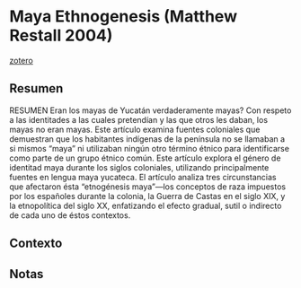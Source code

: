 # Maya Ethnogenesis (Matthew Restall 2004)
[zotero](zotero://select/items/@restall2004)

## Resumen
RESUMEN Eran los mayas de Yucatán verdaderamente mayas? Con respeto a las identitades a las cuales pretendían y las que otros les daban, los mayas no eran mayas. Este artículo examina fuentes coloniales que demuestran que los habitantes indígenas de la península no se llamaban a si mismos “maya” ni utilizaban ningún otro término étnico para identificarse como parte de un grupo étnico común. Este artículo explora el género de identitad maya durante los siglos coloniales, utilizando principalmente fuentes en lengua maya yucateca. El artículo analiza tres circunstancias que afectaron ésta “etnogénesis maya”—los conceptos de raza impuestos por los españoles durante la colonia, la Guerra de Castas en el siglo XIX, y la etnopolítica del siglo XX, enfatizando el efecto gradual, sutil o indirecto de cada uno de éstos contextos.

## Contexto

## Notas
<!--El libro se estructura en-->

<!--Estructura conceptual:-->
 
<!--Argumentos generales:-->
